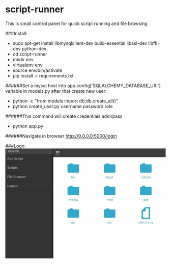 # script-runner
This is small control panel for quick script running and file browsing

###Install:
  * sudo apt-get install libmysqlclient-dev build-essential libssl-dev libffi-dev python-dev
  * cd script-runner
  * mkdir env
  * virtualenv env
  * source env/bin/activate
  * pip install -r requirements.txt 

######Set a mysql host into app.config['SQLALCHEMY_DATABASE_URI'] variable in models.py after that create new user:
  * python -c "from models import db;db.create_all()"
  * python create_user.py username password role

######This command will create credentials adm/pass

  * python app.py
  
######Navigate in browser http://0.0.0.0:5000/login

###Logo:
![alt text][logo]

[logo]: https://github.com/Batyar/script-runner/blob/master/static/example.jpg "Example"

